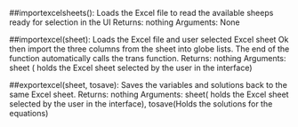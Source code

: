 ##importexcelsheets():
Loads the Excel file to read the available sheeps ready for selection in the UI 
Returns: nothing
Arguments: None 

##importexcel(sheet):
Loads the Excel file and user selected Excel sheet Ok then import the three columns from the sheet into globe lists. The end of the function automatically calls the trans function. 
Returns: nothing
Arguments: sheet ( holds the Excel sheet selected by the user in the interface)

##exportexcel(sheet, tosave):
Saves the variables and solutions back to the same Excel sheet. 
Returns: nothing
Arguments: sheet( holds the Excel sheet selected by the user in the interface), tosave(Holds the solutions for the equations)

